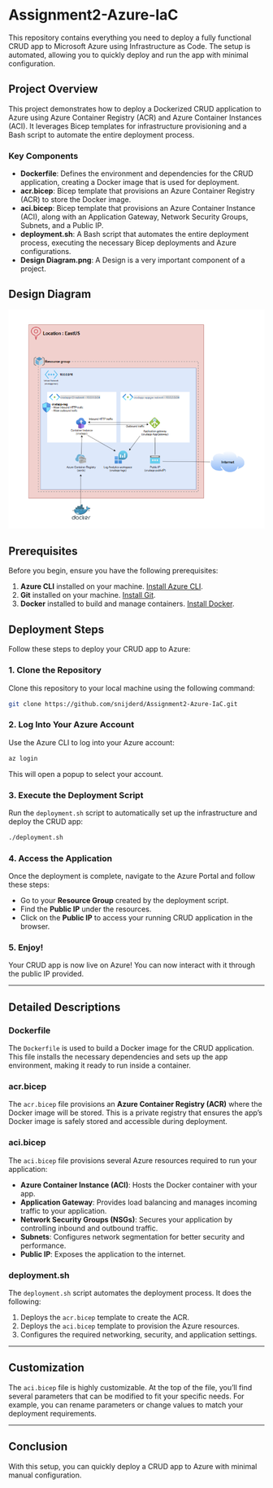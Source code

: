 
# Assignment2-Azure-IaC

This repository contains everything you need to deploy a fully functional CRUD app to Microsoft Azure using Infrastructure as Code. The setup is automated, allowing you to quickly deploy and run the app with minimal configuration. 

## Project Overview

This project demonstrates how to deploy a Dockerized CRUD application to Azure using Azure Container Registry (ACR) and Azure Container Instances (ACI). It leverages Bicep templates for infrastructure provisioning and a Bash script to automate the entire deployment process.

### Key Components

- **Dockerfile**: Defines the environment and dependencies for the CRUD application, creating a Docker image that is used for deployment.
- **acr.bicep**: Bicep template that provisions an Azure Container Registry (ACR) to store the Docker image.
- **aci.bicep**: Bicep template that provisions an Azure Container Instance (ACI), along with an Application Gateway, Network Security Groups, Subnets, and a Public IP.
- **deployment.sh**: A Bash script that automates the entire deployment process, executing the necessary Bicep deployments and Azure configurations.
- **Design Diagram.png**: A Design is a very important component of a project.

## Design Diagram
![alt text](Design.png)


## Prerequisites

Before you begin, ensure you have the following prerequisites:

1. **Azure CLI** installed on your machine. [Install Azure CLI](https://learn.microsoft.com/en-us/cli/azure/install-azure-cli).
2. **Git** installed on your machine. [Install Git](https://git-scm.com/book/en/v2/Getting-Started-Installing-Git).
3. **Docker** installed to build and manage containers. [Install Docker](https://docs.docker.com/get-docker/).

## Deployment Steps

Follow these steps to deploy your CRUD app to Azure:

### 1. Clone the Repository

Clone this repository to your local machine using the following command:

```bash
git clone https://github.com/snijderd/Assignment2-Azure-IaC.git
```

### 2. Log Into Your Azure Account

Use the Azure CLI to log into your Azure account:

```bash
az login
```

This will open a popup to select your account.

### 3. Execute the Deployment Script

Run the `deployment.sh` script to automatically set up the infrastructure and deploy the CRUD app:

```bash
./deployment.sh
```

### 4. Access the Application

Once the deployment is complete, navigate to the Azure Portal and follow these steps:

- Go to your **Resource Group** created by the deployment script.
- Find the **Public IP** under the resources.
- Click on the **Public IP** to access your running CRUD application in the browser.

### 5. Enjoy!

Your CRUD app is now live on Azure! You can now interact with it through the public IP provided.

---

## Detailed Descriptions

### Dockerfile

The `Dockerfile` is used to build a Docker image for the CRUD application. This file installs the necessary dependencies and sets up the app environment, making it ready to run inside a container. 

### acr.bicep

The `acr.bicep` file provisions an **Azure Container Registry (ACR)** where the Docker image will be stored. This is a private registry that ensures the app’s Docker image is safely stored and accessible during deployment.

### aci.bicep

The `aci.bicep` file provisions several Azure resources required to run your application:
- **Azure Container Instance (ACI)**: Hosts the Docker container with your app.
- **Application Gateway**: Provides load balancing and manages incoming traffic to your application.
- **Network Security Groups (NSGs)**: Secures your application by controlling inbound and outbound traffic.
- **Subnets**: Configures network segmentation for better security and performance.
- **Public IP**: Exposes the application to the internet.

### deployment.sh

The `deployment.sh` script automates the deployment process. It does the following:
1. Deploys the `acr.bicep` template to create the ACR.
2. Deploys the `aci.bicep` template to provision the Azure resources.
3. Configures the required networking, security, and application settings.

---

## Customization

The `aci.bicep` file is highly customizable. At the top of the file, you’ll find several parameters that can be modified to fit your specific needs. For example, you can rename parameters or change values to match your deployment requirements.

---

## Conclusion

With this setup, you can quickly deploy a CRUD app to Azure with minimal manual configuration.